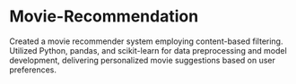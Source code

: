 # Movie-Recommendation
Created a movie recommender system employing content-based filtering. Utilized Python, pandas, and scikit-learn for data preprocessing and model development, delivering personalized movie suggestions based on user preferences.
